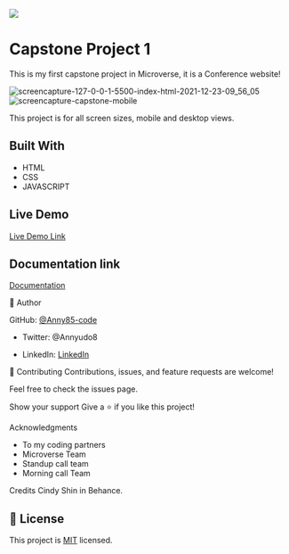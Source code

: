 ![](https://img.shields.io/badge/Microverse-blueviolet)

# Capstone Project 1

This is my first capstone project in Microverse, it is a Conference website!

![screencapture-127-0-0-1-5500-index-html-2021-12-23-09_56_05](https://user-images.githubusercontent.com/87186552/147228339-414c3f56-0f6b-4edf-8190-a5633719c66e.png)
![screencapture-capstone-mobile](https://user-images.githubusercontent.com/87186552/147390370-c23f1a9e-05f1-4193-b519-2ec9d9df4f44.png)

This project is for all screen sizes, mobile and desktop views.

## Built With

- HTML
- CSS
- JAVASCRIPT

## Live Demo
[Live Demo Link](https://anny85-code.github.io/Capstone-one/)

## Documentation link
[Documentation](https://www.loom.com/share/3bc9d0dc05fc430ebbe3dd4d3e9f1352)


👤 Author

 GitHub: [@Anny85-code](https://github.com/Anny85-code)

- Twitter: @Annyudo8

- LinkedIn: [LinkedIn](https://www.linkedin.com/in/aniekan-udo-665b65213/)


🤝 Contributing
Contributions, issues, and feature requests are welcome!

Feel free to check the issues page.

Show your support
Give a ⭐️ if you like this project!

Acknowledgments
- To my coding partners
- Microverse Team
- Standup call team
- Morning call Team

Credits 
Cindy Shin in Behance.

## 📝 License

This project is [MIT](./MIT.md) licensed.

